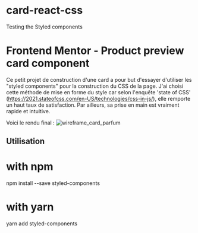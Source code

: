 # card-react-css
Testing the Styled components

# Frontend Mentor - Product preview card component
Ce petit projet de construction d'une card a pour but d'essayer d'utiliser les "styled components" pour la construction du CSS de la page. 
J'ai choisi cette méthode de mise en forme du style car selon l'enquête 'state of CSS' (https://2021.stateofcss.com/en-US/technologies/css-in-js/), elle remporte un haut taux de satisfaction.
Par ailleurs, sa prise en main est vraiment rapide et intuitive. 

Voici le rendu final :
![wireframe_card_parfum](https://user-images.githubusercontent.com/104500877/201371439-5ab1d436-381f-4f56-a396-84d324cdfc58.jpg)

## Utilisation
# with npm
npm install --save styled-components

# with yarn
yarn add styled-components

